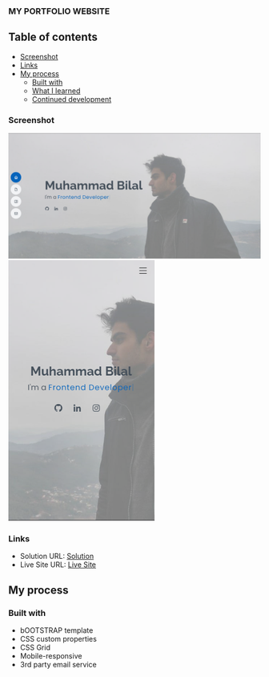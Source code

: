 ### MY PORTFOLIO WEBSITE

## Table of contents

  - [Screenshot](#screenshot)
  - [Links](#links)
- [My process](#my-process)
  - [Built with](#built-with)
  - [What I learned](#what-i-learned)
  - [Continued development](#continued-development)

### Screenshot

![](./assets/img/screenshot_desktop.png)
![](./assets/img/screenshot_mobile.png)

### Links

- Solution URL: [Solution](https://github.com/mbilal-x/muhammad-bilal)
- Live Site URL: [Live Site](https://mbilal-x.github.io/muhammad-bilal/)

## My process

### Built with

- bOOTSTRAP template
- CSS custom properties
- CSS Grid
- Mobile-responsive
- 3rd party email service
